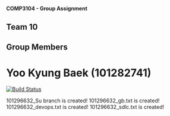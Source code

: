 #### COMP3104 - Group Assignment

## Team 10
## Group Members
# Yoo Kyung Baek (101282741)

[![Build Status](https://app.travis-ci.com/susuayeaung/COMP3104_Group_Assignment.svg?branch=main)](https://app.travis-ci.com/susuayeaung/COMP3104_Group_Assignment)

101296632_Su branch is created!
101296632_gb.txt is created!
101296632_devops.txt is created!
101296632_sdlc.txt is created!

